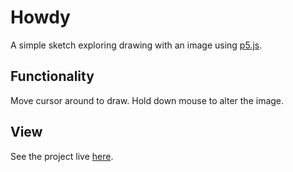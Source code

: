 # Howdy
A simple sketch exploring drawing with an image using [p5.js](https://p5js.org/).

## Functionality
Move cursor around to draw. Hold down mouse to alter the image.

## View
See the project live [here](https://keenan-h.github.io/howdy/).
